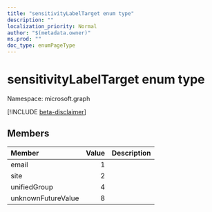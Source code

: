 ```yaml
---
title: "sensitivityLabelTarget enum type"
description: ""
localization_priority: Normal
author: "$(metadata.owner)"
ms.prod: ""
doc_type: enumPageType
---
```


# sensitivityLabelTarget enum type

Namespace: microsoft.graph

[!INCLUDE [beta-disclaimer](../../includes/beta-disclaimer.md)]

## Members

| Member             | Value | Description |
| :----------------- | ----: | :---------- |
| email              | 1     |             |
| site               | 2     |             |
| unifiedGroup       | 4     |             |
| unknownFutureValue | 8     |             |
